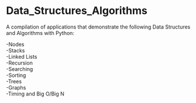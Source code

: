 # Data_Structures_Algorithms

A compilation of applications that demonstrate the following Data Structures and Algorithms with Python:

-Nodes\
-Stacks\
-Linked Lists\
-Recursion\
-Searching\
-Sorting\
-Trees\
-Graphs\
-Timing and Big O/Big N

